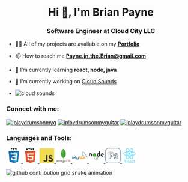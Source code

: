 <h1 align="center">Hi 👋, I'm Brian Payne</h1>
<h3 align="center">Software Engineer at Cloud City LLC</h3>

- 👨‍💻 All of my projects are available on my [**Portfolio**](http://BrianPayne.netlify.app)

- 📫 How to reach me **Payne.in.the.Brian@gmail.com**

- 🌱 I’m currently learning **react, node, java**

- 🔭 I’m currently working on [Cloud Sounds](http://cloud-sounds.herokuapp.com/)

- ![cloud sounds](https://media3.giphy.com/media/v1.Y2lkPTc5MGI3NjExajJhcjdjcXdqeW43enlvdWYzaG1tN3psaTNxcXlraDR3cGpjYjF0eiZlcD12MV9pbnRlcm5hbF9naWZfYnlfaWQmY3Q9Zw/fRNBm2bt9o8ET8Lqt8/giphy.gif)

<h3 align="left">Connect with me:</h3>
<p align="left">
<a href="https://twitter.com/iplaydrumsonmyg" target="blank"><img align="center" src="https://raw.githubusercontent.com/rahuldkjain/github-profile-readme-generator/master/src/images/icons/Social/twitter.svg" alt="iplaydrumsonmyg" height="30" width="40" /></a>
<a href="https://linkedin.com/in/iplaydrumsonmyguitar" target="blank"><img align="center" src="https://raw.githubusercontent.com/rahuldkjain/github-profile-readme-generator/master/src/images/icons/Social/linked-in-alt.svg" alt="iplaydrumsonmyguitar" height="30" width="40" /></a>
<a href="https://instagram.com/iplaydrumsonmyguitar" target="blank"><img align="center" src="https://raw.githubusercontent.com/rahuldkjain/github-profile-readme-generator/master/src/images/icons/Social/instagram.svg" alt="iplaydrumsonmyguitar" height="30" width="40" /></a>
</p>

<h3 align="left">Languages and Tools:</h3>
<p align="left"> <a href="https://www.w3schools.com/css/" target="_blank" rel="noreferrer"> <img src="https://raw.githubusercontent.com/devicons/devicon/master/icons/css3/css3-original-wordmark.svg" alt="css3" width="40" height="40"/> </a> <a href="https://www.w3.org/html/" target="_blank" rel="noreferrer"> <img src="https://raw.githubusercontent.com/devicons/devicon/master/icons/html5/html5-original-wordmark.svg" alt="html5" width="40" height="40"/> </a> <a href="https://developer.mozilla.org/en-US/docs/Web/JavaScript" target="_blank" rel="noreferrer"> <img src="https://raw.githubusercontent.com/devicons/devicon/master/icons/javascript/javascript-original.svg" alt="javascript" width="40" height="40"/> </a> <a href="https://www.mongodb.com/" target="_blank" rel="noreferrer"> <img src="https://raw.githubusercontent.com/devicons/devicon/master/icons/mongodb/mongodb-original-wordmark.svg" alt="mongodb" width="40" height="40"/> </a> <a href="https://www.mysql.com/" target="_blank" rel="noreferrer"> <img src="https://raw.githubusercontent.com/devicons/devicon/master/icons/mysql/mysql-original-wordmark.svg" alt="mysql" width="40" height="40"/> </a> <a href="https://nodejs.org" target="_blank" rel="noreferrer"> <img src="https://raw.githubusercontent.com/devicons/devicon/master/icons/nodejs/nodejs-original-wordmark.svg" alt="nodejs" width="40" height="40"/> </a> <a href="https://www.photoshop.com/en" target="_blank" rel="noreferrer"> <img src="https://raw.githubusercontent.com/devicons/devicon/master/icons/photoshop/photoshop-line.svg" alt="photoshop" width="40" height="40"/> </a> <a href="https://reactjs.org/" target="_blank" rel="noreferrer"> <img src="https://raw.githubusercontent.com/devicons/devicon/master/icons/react/react-original-wordmark.svg" alt="react" width="40" height="40"/> </a> </p>

<picture>
  <source media="(prefers-color-scheme: dark)" srcset="https://raw.githubusercontent.com/payneInTheBrian/payneInTheBrian/output/github-contribution-grid-snake-dark.svg">
  <source media="(prefers-color-scheme: light)" srcset="https://raw.githubusercontent.com/payneInTheBrian/payneInTheBrian/output/github-contribution-grid-snake.svg">
  <img alt="github contribution grid snake animation" src="https://raw.githubusercontent.com/payneInTheBrian/payneInTheBrian/output/github-contribution-grid-snake.svg">
</picture>
<!--![GitHub Snake Light](./assets/github-snake-light.svg#gh-light-mode-only)
![GitHub Snake Dark](./assets/github-snake-dark.svg#gh-dark-mode-only)-->

<!-- ![snake gif](https://github.com/iPlayDrumsOnMyGuitar/iPlayDrumsOnMyGuitar/blob/output/github-contribution-grid-snake.gif) -->

<!--
**iPlayDrumsOnMyGuitar/iPlayDrumsOnMyGuitar** is a ✨ _special_ ✨ repository because its `README.md` (this file) appears on your GitHub profile.

Here are some ideas to get you started:

- 🔭 I’m currently working on ...
- 🌱 I’m currently learning ...
- 👯 I’m looking to collaborate on ...
- 🤔 I’m looking for help with ...
- 💬 Ask me about ...
- 📫 How to reach me: ...
- 😄 Pronouns: ...
- ⚡ Fun fact: ...
-->
